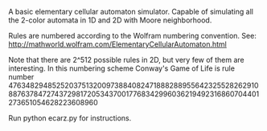 A basic elementary cellular automaton simulator. Capable of simulating
all the 2-color automata in 1D and 2D with Moore neighborhood.

Rules are numbered according to the Wolfram numbering convention.
See: http://mathworld.wolfram.com/ElementaryCellularAutomaton.html

Note that there are 2^512 possible rules in 2D, but very few of them are
interesting. In this numbering scheme Conway's Game of Life is rule number
47634829485252037513200973884082471888288955642325528262910887637847274372981720534370017768342996036219492316860704401273651054628223608960

Run python ecarz.py for instructions.



